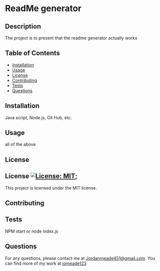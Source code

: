 
  # ReadMe generator


## Description
The project is to present that the readme generator actually works 

## Table of Contents
- [Installation](#installation)
- [Usage](#usage)
- [License](#license)
- [Contributing](#contributing)
- [Tests](#tests)
- [Questions](#questions)

## Installation
Java script, Node.js, Git Hub, etc.

## Usage
all of the above

## License
## License [![License: MIT](https://img.shields.io/badge/License-MIT-yellow.svg)]((https://opensource.org/licenses/MIT));
  This project is licensed under the MIT license.


## Contributing


## Tests
NPM start or node index.js

## Questions
For any questions, please contact me at [Jordanmeade451@gmail.com](mailto:Jordanmeade451@gmail.com).
You can find more of my work at [jomeade123](https://github.com/jomeade123)
  